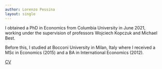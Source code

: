 ```yaml
---
author: Lorenzo Pessina
layout: single
---
```


I obtained a PhD in Economics from Columbia University in June 2021, working under the supervision of professors Wojciech Kopczuk and Michael Best.

Before this, I studied at Bocconi University in Milan, Italy where I received a MSc in Economics (2015) and a BA in International Economics (2012). 

[CV](/cv/Pessina_cv.pdf)